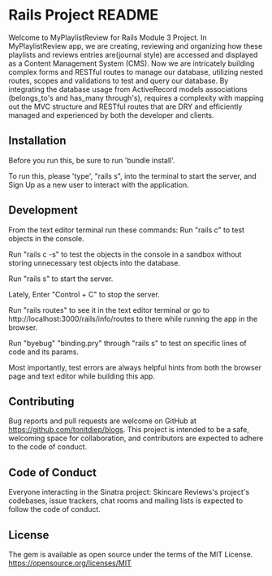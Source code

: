 # Rails Project README
Welcome to MyPlaylistReview for Rails Module 3 Project. 
In MyPlaylistReview app, we are creating, reviewing and organizing how these playlists and reviews entries are(journal style) are accessed and displayed as a Content Management System (CMS). Now we are intricately building complex forms and RESTful routes to manage our database, utilizing nested routes, scopes and validations to test and query our database.  By integrating the database usage from ActiveRecord models associations (belongs_to's and has_many through's), requires a complexity with mapping out the MVC structure and RESTful routes that are DRY and efficiently managed and experienced by both the developer and clients.
 
## Installation
Before you run this, be sure to run 'bundle install'.

To run this, please 'type', "rails s", into the terminal to start the server, and Sign Up as a new user to interact with the application.

## Development
From the text editor terminal run these commands: 
Run "rails c" to test objects in the console. 

Run "rails c -s" to test the objects in the console in a sandbox without storing unnecessary test objects into the database. 

Run "rails s" to start the server. 

Lately, Enter "Control + C" to stop the server. 

Run "rails routes" to see it in the text editor terminal or go to http://localhost:3000/rails/info/routes to there while running the app in the browser. 

Run "byebug" "binding.pry" through "rails s" to test on specific lines of code and its params. 

Most importantly, test errors are always helpful hints from both the browser page and text editor while building this app.

## Contributing
Bug reports and pull requests are welcome on GitHub at https://github.com/tonitdiep/blogs. This project is intended to be a safe, welcoming space for collaboration, and contributors are expected to adhere to the code of conduct.

## Code of Conduct
Everyone interacting in the Sinatra project: Skincare Reviews's project's codebases, issue trackers, chat rooms and mailing lists is expected to follow the code of conduct.

## License
The gem is available as open source under the terms of the MIT License. https://opensource.org/licenses/MIT